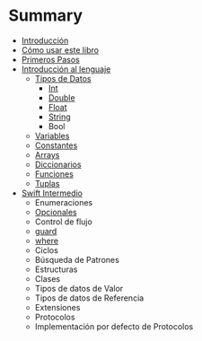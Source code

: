 # Summary

* [Introducción](README.md)
* [Cómo usar este libro](como_usar_este_libro.md)
* [Primeros Pasos](primeros_pasos.md)
* [Introducción al lenguaje](introduccion_al_lenguaje/index.md)
   * [Tipos de Datos](introduccion_al_lenguaje/tipos_de_datos/index.md)
       * [Int](introduccion_al_lenguaje/tipos_de_datos/int.md)
       * [Double](introduccion_al_lenguaje/tipos_de_datos/double.md)
       * [Float](introduccion_al_lenguaje/tipos_de_datos/float.md)
       * [String](introduccion_al_lenguaje/tipos_de_datos/string.md)
       * Bool
   * [Variables](introduccion_al_lenguaje/variables.md)
   * [Constantes](introduccion_al_lenguaje/constantes.md)
   * [Arrays](introduccion_al_lenguaje/arrays.md)
   * [Diccionarios](introduccion_al_lenguaje/diccionarios.md)
   * [Funciones](introduccion_al_lenguaje/funciones.md)
   * [Tuplas](introduccion_al_lenguaje/tuplas.md)
* [Swift Intermedio](swift_intermedio.md)
   * Enumeraciones
   * [Opcionales](opcionales.md)
   * Control de flujo
   * [guard](guard.md)
   * [where](where.md)
   * Ciclos
   * Búsqueda de Patrones
   * Estructuras
   * Clases
   * Tipos de datos de Valor
   * Tipos de datos de Referencia
   * Extensiones
   * Protocolos
   * Implementación por defecto de Protocolos


